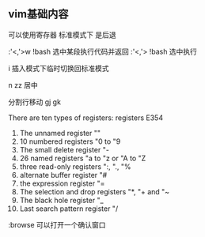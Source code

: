 ## vim基础内容

<C-R>  可以使用寄存器
标准模式下 是后退

:'<,'>w !bash 选中某段执行代码并返回
:'<,'> !bash  选中执行

i <C-o>  插入模式下临时切换回标准模式

n zz 居中




分割行移动
gj
gk



There are ten types of registers:                       registers E354
1. The unnamed register ""                               
2. 10 numbered registers "0 to "9                        
3. The small delete register "-                          
4. 26 named registers "a to "z or "A to "Z               
5. three read-only registers ":, "., "%                  
6. alternate buffer register "#                          
7. the expression register "=                            
8. The selection and drop registers "*, "+ and "~        
9. The black hole register "_                            
10. Last search pattern register "/  

:browse 可以打开一个确认窗口

